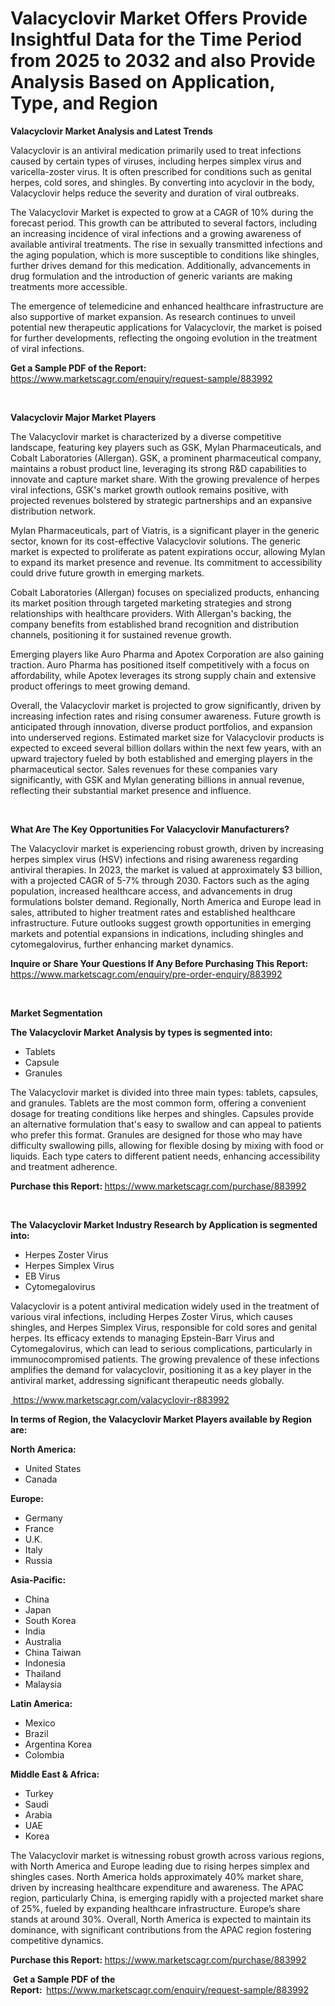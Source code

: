 <p><h1>Valacyclovir Market Offers Provide Insightful Data for the Time Period from 2025 to 2032 and also Provide Analysis Based on Application, Type, and Region</h1></p><p><strong>Valacyclovir Market Analysis and Latest Trends</strong></p>
<p><p>Valacyclovir is an antiviral medication primarily used to treat infections caused by certain types of viruses, including herpes simplex virus and varicella-zoster virus. It is often prescribed for conditions such as genital herpes, cold sores, and shingles. By converting into acyclovir in the body, Valacyclovir helps reduce the severity and duration of viral outbreaks.</p><p>The Valacyclovir Market is expected to grow at a CAGR of 10% during the forecast period. This growth can be attributed to several factors, including an increasing incidence of viral infections and a growing awareness of available antiviral treatments. The rise in sexually transmitted infections and the aging population, which is more susceptible to conditions like shingles, further drives demand for this medication. Additionally, advancements in drug formulation and the introduction of generic variants are making treatments more accessible.</p><p>The emergence of telemedicine and enhanced healthcare infrastructure are also supportive of market expansion. As research continues to unveil potential new therapeutic applications for Valacyclovir, the market is poised for further developments, reflecting the ongoing evolution in the treatment of viral infections.</p></p>
<p><strong>Get a Sample PDF of the Report:&nbsp;</strong> <a href="https://www.marketscagr.com/enquiry/request-sample/883992?utm_campaign=3087&utm_medium=2&utm_source=Github&utm_content=ia&utm_term=19042025&utm_id=valacyclovir">https://www.marketscagr.com/enquiry/request-sample/883992</a></p>
<p>&nbsp;</p>
<p><strong>Valacyclovir Major Market Players</strong></p>
<p><p>The Valacyclovir market is characterized by a diverse competitive landscape, featuring key players such as GSK, Mylan Pharmaceuticals, and Cobalt Laboratories (Allergan). GSK, a prominent pharmaceutical company, maintains a robust product line, leveraging its strong R&D capabilities to innovate and capture market share. With the growing prevalence of herpes viral infections, GSK's market growth outlook remains positive, with projected revenues bolstered by strategic partnerships and an expansive distribution network.</p><p>Mylan Pharmaceuticals, part of Viatris, is a significant player in the generic sector, known for its cost-effective Valacyclovir solutions. The generic market is expected to proliferate as patent expirations occur, allowing Mylan to expand its market presence and revenue. Its commitment to accessibility could drive future growth in emerging markets.</p><p>Cobalt Laboratories (Allergan) focuses on specialized products, enhancing its market position through targeted marketing strategies and strong relationships with healthcare providers. With Allergan's backing, the company benefits from established brand recognition and distribution channels, positioning it for sustained revenue growth.</p><p>Emerging players like Auro Pharma and Apotex Corporation are also gaining traction. Auro Pharma has positioned itself competitively with a focus on affordability, while Apotex leverages its strong supply chain and extensive product offerings to meet growing demand.</p><p>Overall, the Valacyclovir market is projected to grow significantly, driven by increasing infection rates and rising consumer awareness. Future growth is anticipated through innovation, diverse product portfolios, and expansion into underserved regions. Estimated market size for Valacyclovir products is expected to exceed several billion dollars within the next few years, with an upward trajectory fueled by both established and emerging players in the pharmaceutical sector. Sales revenues for these companies vary significantly, with GSK and Mylan generating billions in annual revenue, reflecting their substantial market presence and influence.</p></p>
<p>&nbsp;</p>
<p><strong>What Are The Key Opportunities For Valacyclovir Manufacturers?</strong></p>
<p><p>The Valacyclovir market is experiencing robust growth, driven by increasing herpes simplex virus (HSV) infections and rising awareness regarding antiviral therapies. In 2023, the market is valued at approximately $3 billion, with a projected CAGR of 5-7% through 2030. Factors such as the aging population, increased healthcare access, and advancements in drug formulations bolster demand. Regionally, North America and Europe lead in sales, attributed to higher treatment rates and established healthcare infrastructure. Future outlooks suggest growth opportunities in emerging markets and potential expansions in indications, including shingles and cytomegalovirus, further enhancing market dynamics.</p></p>
<p><strong>Inquire or Share Your Questions If Any Before Purchasing This Report:</strong> <a href="https://www.marketscagr.com/enquiry/pre-order-enquiry/883992?utm_campaign=3087&utm_medium=2&utm_source=Github&utm_content=ia&utm_term=19042025&utm_id=valacyclovir">https://www.marketscagr.com/enquiry/pre-order-enquiry/883992</a></p>
<p>&nbsp;</p>
<p><strong>Market Segmentation</strong></p>
<p><strong>The Valacyclovir Market Analysis by types is segmented into:</strong></p>
<p><ul><li>Tablets</li><li>Capsule</li><li>Granules</li></ul></p>
<p><p>The Valacyclovir market is divided into three main types: tablets, capsules, and granules. Tablets are the most common form, offering a convenient dosage for treating conditions like herpes and shingles. Capsules provide an alternative formulation that's easy to swallow and can appeal to patients who prefer this format. Granules are designed for those who may have difficulty swallowing pills, allowing for flexible dosing by mixing with food or liquids. Each type caters to different patient needs, enhancing accessibility and treatment adherence.</p></p>
<p><strong>Purchase this Report:&nbsp;</strong><a href="https://www.marketscagr.com/purchase/883992?utm_campaign=3087&utm_medium=2&utm_source=Github&utm_content=ia&utm_term=19042025&utm_id=valacyclovir">https://www.marketscagr.com/purchase/883992</a></p>
<p>&nbsp;</p>
<p><strong>The Valacyclovir Market Industry Research by Application is segmented into:</strong></p>
<p><ul><li>Herpes Zoster Virus</li><li>Herpes Simplex Virus</li><li>EB Virus</li><li>Cytomegalovirus</li></ul></p>
<p><p>Valacyclovir is a potent antiviral medication widely used in the treatment of various viral infections, including Herpes Zoster Virus, which causes shingles, and Herpes Simplex Virus, responsible for cold sores and genital herpes. Its efficacy extends to managing Epstein-Barr Virus and Cytomegalovirus, which can lead to serious complications, particularly in immunocompromised patients. The growing prevalence of these infections amplifies the demand for valacyclovir, positioning it as a key player in the antiviral market, addressing significant therapeutic needs globally.</p></p>
<p><a href="https://www.marketscagr.com/valacyclovir-r883992?utm_campaign=3087&utm_medium=2&utm_source=Github&utm_content=ia&utm_term=19042025&utm_id=valacyclovir">&nbsp;https://www.marketscagr.com/valacyclovir-r883992</a></p>
<p><strong>In terms of Region, the Valacyclovir Market Players available by Region are:</strong></p>
<p>
    <p> <strong> North America: </strong>
        <ul>
            <li>United States</li>
            <li>Canada</li>
        </ul>
        </p> 
    <p> <strong> Europe: </strong>
        <ul>
            <li>Germany</li>
            <li>France</li>
            <li>U.K.</li>
            <li>Italy</li>
            <li>Russia</li>
        </ul>
        </p> 
    <p> <strong> Asia-Pacific: </strong>
        <ul>
            <li>China</li>
            <li>Japan</li>
            <li>South Korea</li>
            <li>India</li>
            <li>Australia</li>
            <li>China Taiwan</li>
            <li>Indonesia</li>
            <li>Thailand</li>
            <li>Malaysia</li>
        </ul>
        </p> 
    <p> <strong> Latin America: </strong>
        <ul>
            <li>Mexico</li>
            <li>Brazil</li>
            <li>Argentina Korea</li>
            <li>Colombia</li>
        </ul>
        </p> 
    <p> <strong> Middle East & Africa: </strong>
        <ul>
            <li>Turkey</li>
            <li>Saudi</li>
            <li>Arabia</li>
            <li>UAE</li>
            <li>Korea</li>
        </ul>
    </p>
    </p>
<p><p>The Valacyclovir market is witnessing robust growth across various regions, with North America and Europe leading due to rising herpes simplex and shingles cases. North America holds approximately 40% market share, driven by increasing healthcare expenditure and awareness. The APAC region, particularly China, is emerging rapidly with a projected market share of 25%, fueled by expanding healthcare infrastructure. Europe’s share stands at around 30%. Overall, North America is expected to maintain its dominance, with significant contributions from the APAC region fostering competitive dynamics.</p></p>
<p><strong>Purchase this Report: </strong><a href="https://www.marketscagr.com/purchase/883992?utm_campaign=3087&utm_medium=2&utm_source=Github&utm_content=ia&utm_term=19042025&utm_id=valacyclovir">https://www.marketscagr.com/purchase/883992</a></p>
<p>&nbsp;<strong>Get a Sample PDF of the Report:&nbsp;&nbsp;</strong><a href="https://www.marketscagr.com/enquiry/request-sample/883992?utm_campaign=3087&utm_medium=2&utm_source=Github&utm_content=ia&utm_term=19042025&utm_id=valacyclovir">https://www.marketscagr.com/enquiry/request-sample/883992</a></p>
<p><strong></strong></p>
<p><p></p><p></p><p></p></p>
